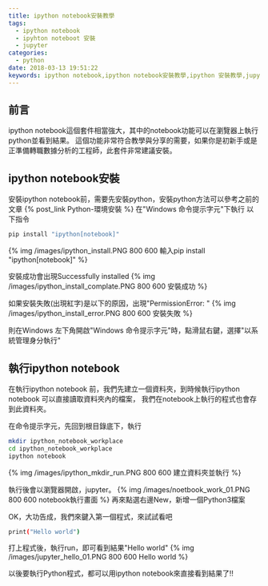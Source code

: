```yaml
---
title: ipython notebook安裝教學
tags:
  - ipython notebook
  - ipyhton noteboot 安裝
  - jupyter
categories:
  - python  
date: 2018-03-13 19:51:22
keywords: ipython notebook,ipython notebook安裝教學,ipython 安裝教學,jupyter 安裝 
---
```



## 前言
ipython notebook這個套件相當強大，其中的notebook功能可以在瀏覽器上執行python並看到結果。
這個功能非常符合教學與分享的需要，如果你是初新手或是正準備轉職數據分析的工程師，此套件非常建議安裝。 

## ipython notebook安裝
安裝ipython notebook前，需要先安裝python，安裝python方法可以參考之前的文章
{% post_link Python-環境安裝 %}
在"Windows 命令提示字元"下執行 以下指令
``` bash
pip install "ipython[notebook]"
```
{% img /images/ipython_install.PNG 800 600 輸入pip install "ipython[notebook]"  %}

安裝成功會出現Successfully installed
{% img /images/ipython_install_complate.PNG 800 600 安裝成功 %}

如果安裝失敗(出現紅字)是以下的原因，出現"PermissionError: "
{% img /images/ipython_install_error.PNG 800 600 安裝失敗 %}

則在Windows 左下角開啟"Windows 命令提示字元"時，點滑鼠右鍵，選擇"以系統管理身分執行"

## 執行ipython notebook

在執行ipython notebook 前，我們先建立一個資料夾，到時候執行ipython notebook 可以直接讀取資料夾內的檔案，
我們在notebook上執行的程式也會存到此資料夾。

在命令提示字元，先回到根目錄底下，執行
``` bash
mkdir ipython_notebook_workplace
cd ipython_notebook_workplace
ipython notebook
```
{% img /images/ipython_mkdir_run.PNG 800 600 建立資料夾並執行 %}

執行後會以瀏覽器開啟，jupyter。
{% img /images/noetbook_work_01.PNG 800 600 notebook執行畫面 %}
再來點選右邊New，新增一個Python3檔案

OK，大功告成，我們來鍵入第一個程式，來試試看吧
``` bash
print("Hello world")
```
打上程式後，執行run，即可看到結果"Hello world"
{% img /images/jupyter_hello_01.PNG 800 600 Hello world %}

以後要執行Python程式，都可以用ipython notebook來直接看到結果了!!
